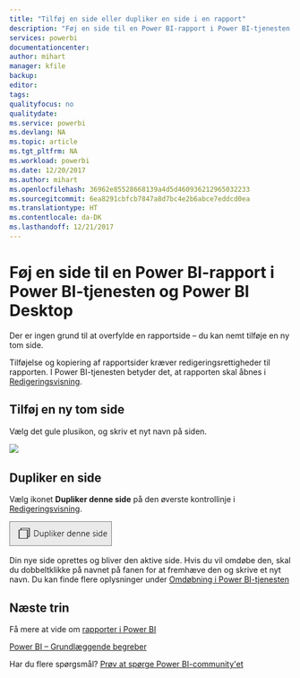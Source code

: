```yaml
---
title: "Tilføj en side eller dupliker en side i en rapport"
description: "Føj en side til en Power BI-rapport i Power BI-tjenesten og Power BI Desktop"
services: powerbi
documentationcenter: 
author: mihart
manager: kfile
backup: 
editor: 
tags: 
qualityfocus: no
qualitydate: 
ms.service: powerbi
ms.devlang: NA
ms.topic: article
ms.tgt_pltfrm: NA
ms.workload: powerbi
ms.date: 12/20/2017
ms.author: mihart
ms.openlocfilehash: 36962e85528668139a4d5d460936212965032233
ms.sourcegitcommit: 6ea8291cbfcb7847a8d7bc4e2b6abce7eddcd0ea
ms.translationtype: HT
ms.contentlocale: da-DK
ms.lasthandoff: 12/21/2017
---
```

# <a name="add-a-page-to-a-power-bi-report-in-power-bi-service-and-power-bi-desktop"></a>Føj en side til en Power BI-rapport i Power BI-tjenesten og Power BI Desktop
Der er ingen grund til at overfylde en rapportside – du kan nemt tilføje en ny tom side. 

Tilføjelse og kopiering af rapportsider kræver redigeringsrettigheder til rapporten. I Power BI-tjenesten betyder det, at rapporten skal åbnes i [Redigeringsvisning](service-reading-view-and-editing-view.md). 

## <a name="add-a-new-blank-page"></a>Tilføj en ny tom side
Vælg det gule plusikon, og skriv et nyt navn på siden.  

![](media/power-bi-report-add-page/reorderpages2.gif)

## <a name="duplicate-a-page"></a>Dupliker en side
Vælg ikonet **Dupliker denne side** på den øverste kontrollinje i [Redigeringsvisning](service-interact-with-a-report-in-editing-view.md).

![](media/power-bi-report-add-page/pbi_duplicate.png)

Din nye side oprettes og bliver den aktive side. Hvis du vil omdøbe den, skal du dobbeltklikke på navnet på fanen for at fremhæve den og skrive et nyt navn.  Du kan finde flere oplysninger under [Omdøbning i Power BI-tjenesten](service-rename.md)

## <a name="next-steps"></a>Næste trin
Få mere at vide om [rapporter i Power BI](service-reports.md)

[Power BI – Grundlæggende begreber](service-basic-concepts.md)

Har du flere spørgsmål? [Prøv at spørge Power BI-community'et](http://community.powerbi.com/)

